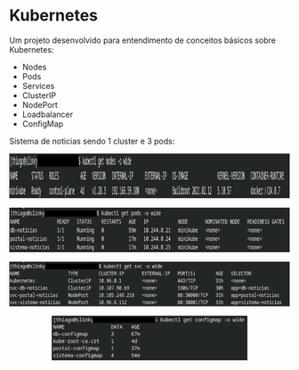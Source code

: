 # Kubernetes

Um projeto desenvolvido para entendimento de conceitos básicos sobre Kubernetes:

* Nodes
* Pods
* Services
* ClusterIP
* NodePort
* Loadbalancer
* ConfigMap

Sistema de noticias sendo 1 cluster e 3 pods:

<p align="center">
  <img src="https://github.com/villani31/Kubernetes/blob/main/images/img-01.png" alt="Kubernetes"height=80px >
</p>

<p align="center">
  <img src="https://github.com/villani31/Kubernetes/blob/main/images/img-02.png" alt="Kubernetes"height=80px >
</p>

<p align="center">
  <img src="https://github.com/villani31/Kubernetes/blob/main/images/img-03.png" alt="Kubernetes"height=80px >
</p>

<p align="center">
  <img src="https://github.com/villani31/Kubernetes/blob/main/images/img-04.png" alt="Kubernetes"height=80px >
</p>

